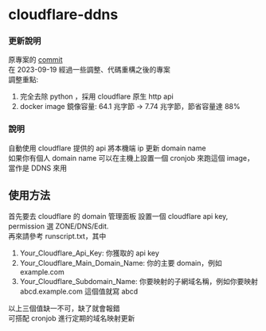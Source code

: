 # cloudflare-ddns

### 更新說明

原專案的 [commit](https://github.com/poynt2005/cloudflare-ddns/commit/1fdf7f14a9c2d867f210a32bbcd859168aa29d70)  
在 2023-09-19 經過一些調整、代碼重構之後的專案  
調整重點:

1. 完全去除 python ，採用 cloudflare 原生 http api
2. docker image 鏡像容量: 64.1 兆字節 -> 7.74 兆字節，節省容量達 88%

### 說明

自動使用 cloudflare 提供的 api 將本機端 ip 更新 domain name  
如果你有個人 domain name 可以在主機上設置一個 cronjob 來跑這個 image，當作是 DDNS 來用

## 使用方法

首先要去 cloudflare 的 domain 管理面板 設置一個 cloudflare api key, permission 選 ZONE/DNS/Edit.  
再來請參考 runscript.txt，其中

1. Your_Cloudflare_Api_Key: 你獲取的 api key
2. Your_Cloudflare_Main_Domain_Name: 你的主要 domain，例如 example.com
3. Your_Cloudflare_Subdomain_Name: 你要映射的子網域名稱，例如你要映射 abcd.example.com 這個值就寫 abcd

以上三個值缺一不可，缺了就會報錯  
可搭配 cronjob 進行定期的域名映射更新
